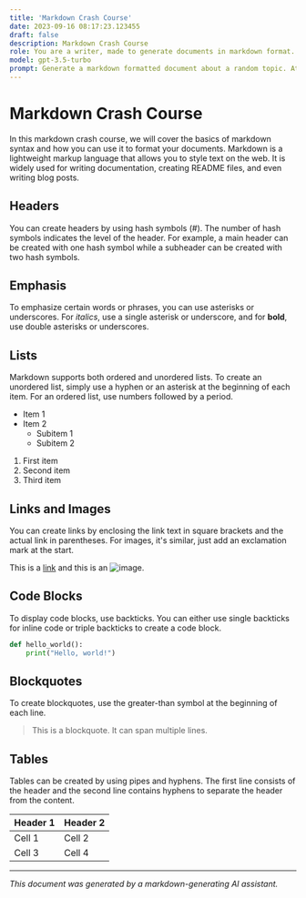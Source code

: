 ```yaml
---
title: 'Markdown Crash Course'
date: 2023-09-16 08:17:23.123455
draft: false
description: Markdown Crash Course
role: You are a writer, made to generate documents in markdown format. It is very important that all of the documents you generate are in valid markdown format.
model: gpt-3.5-turbo
prompt: Generate a markdown formatted document about a random topic. At the bottom, include a disclaimer explaining that the document was generated by you. The first line of the document should be the title. Make sure that the entire document is in proper markdown format, using a mix of various tags to make the document visually appealing.
---
```


# Markdown Crash Course

In this markdown crash course, we will cover the basics of markdown syntax and how you can use it to format your documents. Markdown is a lightweight markup language that allows you to style text on the web. It is widely used for writing documentation, creating README files, and even writing blog posts.

## Headers

You can create headers by using hash symbols (#). The number of hash symbols indicates the level of the header. For example, a main header can be created with one hash symbol while a subheader can be created with two hash symbols.

## Emphasis

To emphasize certain words or phrases, you can use asterisks or underscores. For *italics*, use a single asterisk or underscore, and for **bold**, use double asterisks or underscores.

## Lists

Markdown supports both ordered and unordered lists. To create an unordered list, simply use a hyphen or an asterisk at the beginning of each item. For an ordered list, use numbers followed by a period.

- Item 1
- Item 2
    - Subitem 1
    - Subitem 2

1. First item
2. Second item
3. Third item

## Links and Images

You can create links by enclosing the link text in square brackets and the actual link in parentheses. For images, it's similar, just add an exclamation mark at the start.

This is a [link](https://www.example.com/) and this is an ![image](https://www.example.com/image.png).

## Code Blocks

To display code blocks, use backticks. You can either use single backticks for inline code or triple backticks to create a code block.

```python
def hello_world():
    print("Hello, world!")
```

## Blockquotes

To create blockquotes, use the greater-than symbol at the beginning of each line.

> This is a blockquote.
> It can span multiple lines.

## Tables

Tables can be created by using pipes and hyphens. The first line consists of the header and the second line contains hyphens to separate the header from the content.

| Header 1 | Header 2 |
| -------- | -------- |
| Cell 1   | Cell 2   |
| Cell 3   | Cell 4   |

---

*This document was generated by a markdown-generating AI assistant.*

